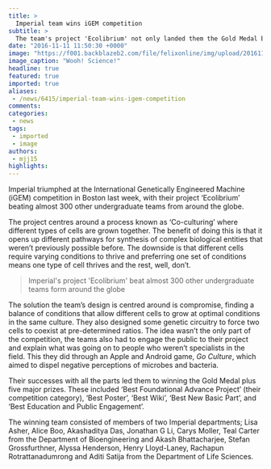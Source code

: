 ```yaml
---
title: >
  Imperial team wins iGEM competition
subtitle: >
  The team's project 'Ecolibrium' not only landed them the Gold Medal but five other major prizes.
date: "2016-11-11 11:50:30 +0000"
image: "https://f001.backblazeb2.com/file/felixonline/img/upload/201611111140-so515-newseventsimages.jpeg"
image_caption: "Wooh! Science!"
headline: true
featured: true
imported: true
aliases:
 - /news/6415/imperial-team-wins-igem-competition
comments:
categories:
 - news
tags:
 - imported
 - image
authors:
 - mjj15
highlights:
---
```


Imperial triumphed at the International Genetically Engineered Machine (iGEM) competition in Boston last week, with their project ‘Ecolibrium’ beating almost 300 other undergraduate teams from around the globe.

The project centres around a process known as ‘Co-culturing’ where different types of cells are grown together. The benefit of doing this is that it opens up different pathways for synthesis of complex biological entities that weren’t previously possible before. The downside is that different cells require varying conditions to thrive and preferring one set of conditions means one type of cell thrives and the rest, well, don’t.

> Imperial's project 'Ecolibrium' beat almost 300 other undergraduate teams form around the globe

The solution the team’s design is centred around is compromise, finding a balance of conditions that allow different cells to grow at optimal conditions in the same culture. They also designed some genetic circuitry to force two cells to coexist at pre-determined ratios. The idea wasn’t the only part of the competition, the teams also had to engage the public to their project and explain what was going on to people who weren’t specialists in the field. This they did through an Apple and Android game, _Go Culture_, which aimed to dispel negative perceptions of microbes and bacteria.

Their successes with all the parts led them to winning the Gold Medal plus five major prizes. These included ‘Best Foundational Advance Project’ (their competition category), ‘Best Poster’, ‘Best Wiki’, ‘Best New Basic Part’, and ‘Best Education and Public Engagement’.

The winning team consisted of members of two Imperial departments; Lisa Asher, Alice Boo, Akashaditya Das, Jonathan G Li, Carys Moller, Teal Carter from the Department of Bioengineering and Akash Bhattacharjee, Stefan Grossfurthner, Alyssa Henderson, Henry Lloyd-Laney, Rachapun Rotrattanadumrong and Aditi Satija from the Department of Life Sciences.
